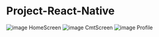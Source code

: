 # Project-React-Native
![image](https://github.com/hne0810/Project-React-Native/assets/131999712/583c269f-7f41-4543-a130-3ee129ebdc4f) HomeScreen
![image](https://github.com/hne0810/Project-React-Native/assets/131999712/25b641e2-7c22-463c-bf21-cd08b6c1714c) CmtScreen
![image](https://github.com/hne0810/Project-React-Native/assets/131999712/26e6dacb-172f-4462-ac8e-2d0924f69231) Profile


